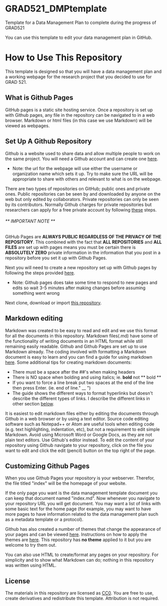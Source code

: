 # GRAD521_DMPtemplate
Template for a Data Management Plan to complete during the progress of GRAD521

You can use this template to edit your data management plan in GitHub. 

# How to Use This Repository
This template is designed so that you will have a data management plan and a working webpage for the research project that you decided to use for GRAD 521. 

## What is Github Pages
GitHub pages is a static site hosting service. Once a repository is set up with Github pages, any file in the repository can be navigated to in a web browser. Markdown or html files (in this case we use Markdown) will be viewed as webpages.

## Set Up A Github Repository
Github is a website used to share data and allow multiple people to work on the same project. You will need a Github account  and can create one [here](hhttps://github.com/join "Create a Github account").  
* Note: the url for the webpage will use either the username or organization name which sets it up. Try to make sure the URL will be appropriate to share with others and relevant to what is on the webpage.

There are two types of repositories on GitHub; public ones and private ones. Public repositories can be seen by and downloaded by anyone on the web but only edited by collaborators. Private repositories can only be seen by its contributors.  Normally Github charges for private repositories but researchers can apply for a free private account by following [these](https://help.github.com/articles/applying-for-an-academic-research-discount/ "Apply for an Free Private Academic Research Account") steps.  
###### ** IMPORTANT NOTE **
GitHub Pages are **ALWAYS PUBLIC REGARDLESS OF THE PRIVACY OF THE REPOSITORY**. This combined with the fact that **ALL REPOSITORIES** and **ALL FILES** are set up with pages means you must be certain there is **ABSOLUTELY ZERO** private information in the information that you post in a repository before you set it up with Github Pages. 

Next you will need to create a new repository set up with Github pages by following the steps provided [here](https://pages.github.com/ "Github Pages").  
* Note: Github pages does take some time to respond to new pages and edits so wait 3-5 minutes after making changes before assuming something went wrong

Next clone, download or import [this repository](https://github.com/clarallebot/GRAD521_DMPtemplate "GRAD521 Data Management Plan Template"). 

## Markdown editing
Markdown was created to be easy to read and edit and we use this format for all the documents in this repository. Markdown files(.md) have some of the functionality of writing documents in an HTML format while still remaining easily readable. Github and Github Pages are set up to use Markdown already. The coding involved with formatting a Markdown document is easy to learn and you can find a guide for using markdown [here](https://github.com/adam-p/markdown-here/wiki/Markdown-Cheatsheet "Markdown Cheatsheet"). Some additional tips for creating markdown documents:
* There must be a space after the ##'s when making headers
* There is NO space when bolding and using italics; ie. **bold** not ** bold **
* If you want to force a line break put two spaces at the end of the line then press Enter.
(ie. end of line." __ ")
* The guide shows the different ways to format hyperlinks but doesn't describe the different types of links. I describe the different links in other section [below](#customizing-github-pages).

It is easiest to edit markdown files either by editing the documents through Github in a web browser or by using a text editor. Source code editing software such as Notepad++ or Atom are useful tools when editing code (e.g. text highlighting, indentation, etc), but not a requirement to edit simple Markdown. Avoid using Microsoft Word or Google Docs, as they are not plain text editors. Use Github's editor instead. To edit the content of your repository using Github navigate to your repository, click on the file you want to edit and click the edit (pencil) button on the top right of the page.

## Customizing Github Pages
When you use Github Pages your repository is your webserver. Therefor, the file titled "index" will be the homepage of your website. 

If the only page you want is the data management template document you can keep that document named "index.md". Now whenever you navigate to your repository URL you will get document. You may want a list of links with some basic text for the home page (for example, you may want to have more pages to have information related to the data management plan such as a metadata template or a protocol). 

Github has also created a number of themes that change the appearance of your pages and can be viewed [here](http://jekyllthemes.org/ "Available Themes").  Instructions on how to apply the themes are [here](https://help.github.com/articles/adding-a-jekyll-theme-to-your-github-pages-site/ "Add Jekyll Themes"). This repository has **no theme** applied to it but you are welcome to try them out.

You can also use HTML to create/format any pages on your repository. For simplicity and to show what Markdown can do; nothing in this repository was written using HTML.

## License
The materials in this repository are licensed as [CC0](https://creativecommons.org/share-your-work/public-domain/cc0/). You are free to use, create derivatives and redistribute this template. Attribution is not required. 

